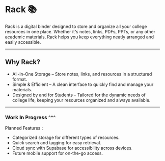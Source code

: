 # Rack 📚

Rack is a digital binder designed to store and organize all your college resources in one place. Whether it's notes, links, PDFs, PPTs, or any other academic materials, Rack helps you keep everything neatly arranged and easily accessible.

---
## Why Rack?

- All-in-One Storage – Store notes, links, and resources in a structured format.
- Simple & Efficient – A clean interface to quickly find and manage your materials.
- Designed by and for Students – Tailored for the dynamic needs of college life, keeping your resources organized and always available.

---

### Work In Progress ^^^ 
Planned Features : 

- Categorized storage for different types of resources.
- Quick search and tagging for easy retrieval.
- Cloud sync with Supabase for accessibility across devices.
- Future mobile support for on-the-go access.


